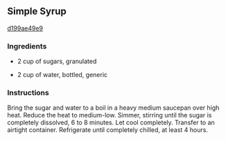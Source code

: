 ## Simple Syrup

[d199ae49e9](http://www.food.com/recipe/simple-syrup-26987)

### Ingredients

 - 2 cup of sugars, granulated

 - 2 cup of water, bottled, generic

### Instructions

Bring the sugar and water to a boil in a heavy medium saucepan over high heat. Reduce the heat to medium-low. Simmer, stirring until the sugar is completely dissolved, 6 to 8 minutes. Let cool completely. Transfer to an airtight container. Refrigerate until completely chilled, at least 4 hours.